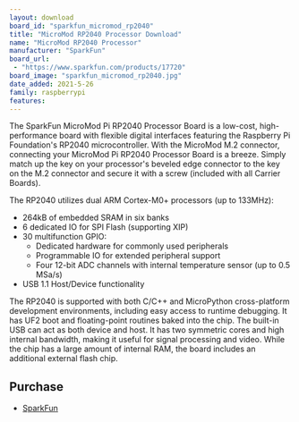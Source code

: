 ```yaml
---
layout: download
board_id: "sparkfun_micromod_rp2040"
title: "MicroMod RP2040 Processor Download"
name: "MicroMod RP2040 Processor"
manufacturer: "SparkFun"
board_url:
 - "https://www.sparkfun.com/products/17720"
board_image: "sparkfun_micromod_rp2040.jpg"
date_added: 2021-5-26
family: raspberrypi
features:
---
```


The SparkFun MicroMod Pi RP2040 Processor Board is a low-cost, high-performance board with flexible digital interfaces featuring the Raspberry Pi Foundation's RP2040 microcontroller. With the MicroMod M.2 connector, connecting your MicroMod Pi RP2040 Processor Board is a breeze. Simply match up the key on your processor's beveled edge connector to the key on the M.2 connector and secure it with a screw (included with all Carrier Boards).

The RP2040 utilizes dual ARM Cortex-M0+ processors (up to 133MHz):

 - 264kB of embedded SRAM in six banks
 - 6 dedicated IO for SPI Flash (supporting XIP)
 - 30 multifunction GPIO:
   - Dedicated hardware for commonly used peripherals
   - Programmable IO for extended peripheral support
   - Four 12-bit ADC channels with internal temperature sensor (up to 0.5 MSa/s)
 - USB 1.1 Host/Device functionality

The RP2040 is supported with both C/C++ and MicroPython cross-platform development environments, including easy access to runtime debugging. It has UF2 boot and floating-point routines baked into the chip. The built-in USB can act as both device and host. It has two symmetric cores and high internal bandwidth, making it useful for signal processing and video. While the chip has a large amount of internal RAM, the board includes an additional external flash chip.



## Purchase
* [SparkFun](https://www.sparkfun.com/products/17720)
